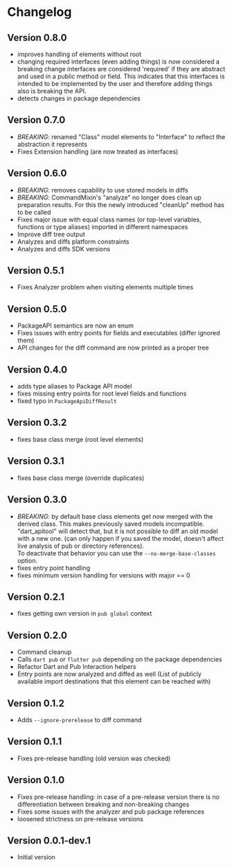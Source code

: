 # Changelog

## Version 0.8.0
- improves handling of elements without root
- changing required interfaces (even adding things) is now considered a breaking change
  interfaces are considered 'required' if they are abstract and used in a public method or field.
  This indicates that this interfaces is intended to be implemented by the user and therefore adding things also is breaking the API.
- detects changes in package dependencies

## Version 0.7.0
- *BREAKING*: renamed "Class" model elements to "Interface" to reflect the abstraction it represents
- Fixes Extension handling (are now treated as interfaces)
  
## Version 0.6.0
- *BREAKING*: removes capability to use stored models in diffs
- *BREAKING*: CommandMixin's "analyze" no longer does clean up preparation results. For this the newly introduced "cleanUp" method has to be called
- Fixes major issue with equal class names (or top-level variables, functions or type aliases) imported in different namespaces
- Improve diff tree output
- Analyzes and diffs platform constraints
- Analyzes and diffs SDK versions

## Version 0.5.1
- Fixes Analyzer problem when visiting elements multiple times

## Version 0.5.0
- PackageAPI semantics are now an enum
- Fixes issues with entry points for fields and executables (differ ignored them)
- API changes for the diff command are now printed as a proper tree

## Version 0.4.0
- adds type aliases to Package API model
- fixes missing entry points for root level fields and functions
- fixed typo in `PackageApiDiffResult`

## Version 0.3.2
- fixes base class merge (root level elements)

## Version 0.3.1
- fixes base class merge (override duplicates)

## Version 0.3.0
- *BREAKING*: by default base class elements get now merged with the derived class. This makes previously saved models incompatible.  
"dart_apitool" will detect that, but it is not possible to diff an old model with a new one. (can only happen if you saved the model, doesn't affect live analysis of pub or directory references).  
To deactivate that behavior you can use the `--no-merge-base-classes` option.
- fixes entry point handling
- fixes minimum version handling for versions with major == 0

## Version 0.2.1
- fixes getting own version in `pub global` context

## Version 0.2.0
- Command cleanup
- Calls `dart pub` or `flutter pub` depending on the package dependencies
- Refactor Dart and Pub Interaction helpers
- Entry points are now analyzed and diffed as well (List of publicly available import destinations that this element can be reached with)

## Version 0.1.2
- Adds `--ignore-prerelease` to diff command

## Version 0.1.1
- Fixes pre-release handling (old version was checked)

## Version 0.1.0
- Fixes pre-release handling: in case of a pre-release version there is no differentiation between breaking and non-breaking changes
- Fixes some issues with the analyzer and pub package references
- loosened strictness on pre-release versions

## Version 0.0.1-dev.1
- Initial version